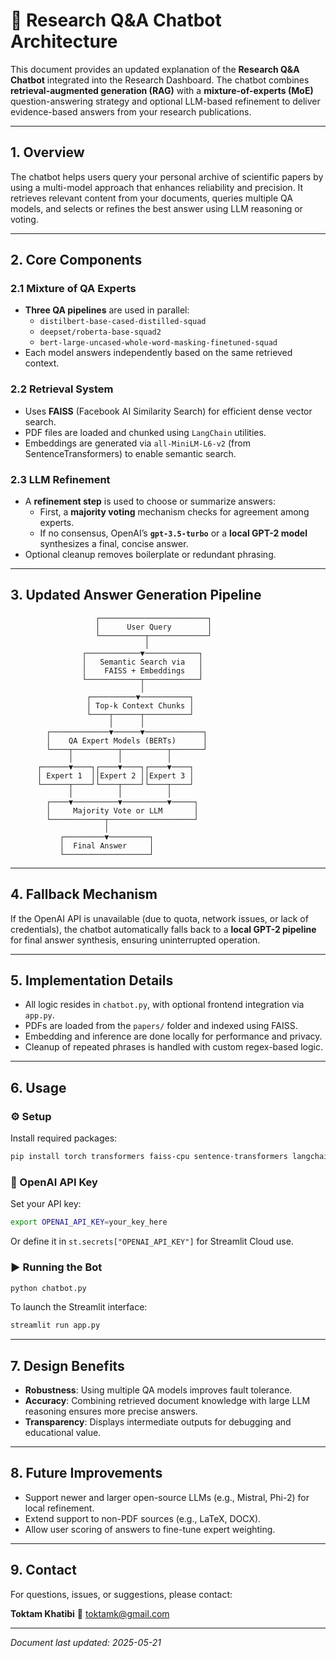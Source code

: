 # 🧠 Research Q&A Chatbot Architecture

This document provides an updated explanation of the **Research Q&A Chatbot** integrated into the Research Dashboard. The chatbot combines **retrieval-augmented generation (RAG)** with a **mixture-of-experts (MoE)** question-answering strategy and optional LLM-based refinement to deliver evidence-based answers from your research publications.

---

## 1. Overview

The chatbot helps users query your personal archive of scientific papers by using a multi-model approach that enhances reliability and precision. It retrieves relevant content from your documents, queries multiple QA models, and selects or refines the best answer using LLM reasoning or voting.

---

## 2. Core Components

### 2.1 Mixture of QA Experts

- **Three QA pipelines** are used in parallel:
  - `distilbert-base-cased-distilled-squad`
  - `deepset/roberta-base-squad2`
  - `bert-large-uncased-whole-word-masking-finetuned-squad`
- Each model answers independently based on the same retrieved context.

### 2.2 Retrieval System

- Uses **FAISS** (Facebook AI Similarity Search) for efficient dense vector search.
- PDF files are loaded and chunked using `LangChain` utilities.
- Embeddings are generated via `all-MiniLM-L6-v2` (from SentenceTransformers) to enable semantic search.

### 2.3 LLM Refinement

- A **refinement step** is used to choose or summarize answers:
  - First, a **majority voting** mechanism checks for agreement among experts.
  - If no consensus, OpenAI’s **`gpt-3.5-turbo`** or a **local GPT-2 model** synthesizes a final, concise answer.
- Optional cleanup removes boilerplate or redundant phrasing.

---

## 3. Updated Answer Generation Pipeline

```text
                   ┌────────────────────────┐
                   │      User Query        │
                   └──────────┬─────────────┘
                              │
                ┌────────────▼────────────┐
                │   Semantic Search via   │
                │    FAISS + Embeddings   │
                └────────────┬────────────┘
                             │
                 ┌──────────▼───────────┐
                 │ Top-k Context Chunks │
                 └────┬──────┬──────────┘
                      │      │
        ┌─────────────▼──────▼─────────────┐
        │    QA Expert Models (BERTs)      │
        └────┬──────────┬──────────┬───────┘
             │          │          │
      ┌──────▼────┐┌────▼────┐┌────▼────┐
      │ Expert 1  ││Expert 2 ││Expert 3 │
      └──────┬────┘└────┬────┘└────┬────┘
             │          │          │
        ┌────▼──────────▼──────────▼─────┐
        │     Majority Vote or LLM       │
        └────────────┬───────────────────┘
                     │
           ┌─────────▼─────────┐
           │  Final Answer     │
           └───────────────────┘
````

---

## 4. Fallback Mechanism

If the OpenAI API is unavailable (due to quota, network issues, or lack of credentials), the chatbot automatically falls back to a **local GPT-2 pipeline** for final answer synthesis, ensuring uninterrupted operation.

---

## 5. Implementation Details

* All logic resides in `chatbot.py`, with optional frontend integration via `app.py`.
* PDFs are loaded from the `papers/` folder and indexed using FAISS.
* Embedding and inference are done locally for performance and privacy.
* Cleanup of repeated phrases is handled with custom regex-based logic.

---

## 6. Usage

### ⚙️ Setup

Install required packages:

```bash
pip install torch transformers faiss-cpu sentence-transformers langchain pymupdf streamlit openai
```

### 🔑 OpenAI API Key

Set your API key:

```bash
export OPENAI_API_KEY=your_key_here
```

Or define it in `st.secrets["OPENAI_API_KEY"]` for Streamlit Cloud use.

### ▶️ Running the Bot

```bash
python chatbot.py
```

To launch the Streamlit interface:

```bash
streamlit run app.py
```

---

## 7. Design Benefits

* **Robustness**: Using multiple QA models improves fault tolerance.
* **Accuracy**: Combining retrieved document knowledge with large LLM reasoning ensures more precise answers.
* **Transparency**: Displays intermediate outputs for debugging and educational value.

---

## 8. Future Improvements

* Support newer and larger open-source LLMs (e.g., Mistral, Phi-2) for local refinement.
* Extend support to non-PDF sources (e.g., LaTeX, DOCX).
* Allow user scoring of answers to fine-tune expert weighting.

---

## 9. Contact

For questions, issues, or suggestions, please contact:

**Toktam Khatibi**
📧 [toktamk@gmail.com](mailto:toktamk@gmail.com)

---

*Document last updated: 2025-05-21*

